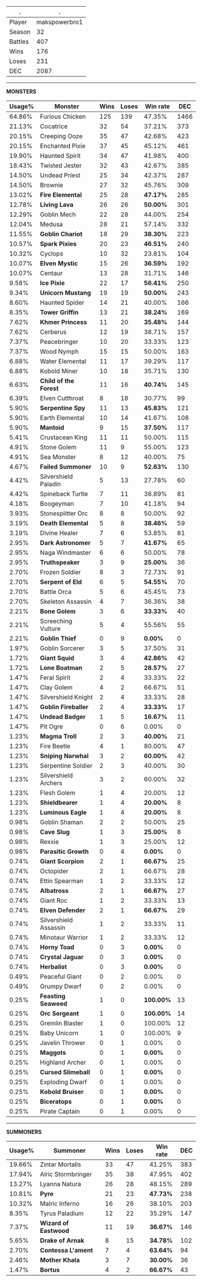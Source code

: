 .|.
|-|-
Player|makspowerbro1
Season|32
Battles|407
Wins|176
Loses|231
DEC|2087

---
**MONSTERS**

Usage%|Monster|Wins|Loses|Win rate|DEC|
-|-|-|-|-|-|
64.86%|Furious Chicken|125|139|47.35%|1466|
21.13%|Cocatrice|32|54|37.21%|373|
20.15%|Creeping Ooze|35|47|42.68%|423|
20.15%|Enchanted Pixie|37|45|45.12%|461|
19.90%|Haunted Spirit|34|47|41.98%|400|
18.43%|Twisted Jester|32|43|42.67%|385|
14.50%|Undead Priest|25|34|42.37%|287|
14.50%|Brownie|27|32|45.76%|309|
13.02%|**Fire Elemental**|25|28|**47.17%**|285|
12.78%|**Living Lava**|26|26|**50.00%**|301|
12.29%|Goblin Mech|22|28|44.00%|254|
12.04%|Medusa|28|21|57.14%|332|
11.55%|**Goblin Chariot**|18|29|**38.30%**|223|
10.57%|**Spark Pixies**|20|23|**46.51%**|240|
10.32%|Cyclops|10|32|23.81%|104|
10.07%|**Elven Mystic**|15|26|**36.59%**|192|
10.07%|Centaur|13|28|31.71%|146|
9.58%|**Ice Pixie**|22|17|**56.41%**|250|
9.34%|**Unicorn Mustang**|19|19|**50.00%**|243|
8.60%|Haunted Spider|14|21|40.00%|166|
8.35%|**Tower Griffin**|13|21|**38.24%**|169|
7.62%|**Khmer Princess**|11|20|**35.48%**|144|
7.62%|Cerberus|12|19|38.71%|157|
7.37%|Peacebringer|10|20|33.33%|123|
7.37%|Wood Nymph|15|15|50.00%|163|
6.88%|Water Elemental|11|17|39.29%|117|
6.88%|Kobold Miner|10|18|35.71%|130|
6.63%|**Child of the Forest**|11|16|**40.74%**|145|
6.39%|Elven Cutthroat|8|18|30.77%|99|
5.90%|**Serpentine Spy**|11|13|**45.83%**|121|
5.90%|Earth Elemental|10|14|41.67%|108|
5.90%|**Mantoid**|9|15|**37.50%**|117|
5.41%|Crustacean King|11|11|50.00%|115|
4.91%|Stone Golem|11|9|55.00%|123|
4.91%|Sea Monster|8|12|40.00%|75|
4.67%|**Failed Summoner**|10|9|**52.63%**|130|
4.42%|Silvershield Paladin|5|13|27.78%|60|
4.42%|Spineback Turtle|7|11|38.89%|81|
4.18%|Boogeyman|7|10|41.18%|94|
3.93%|Stonesplitter Orc|8|8|50.00%|92|
3.19%|**Death Elemental**|5|8|**38.46%**|59|
3.19%|Divine Healer|7|6|53.85%|81|
2.95%|**Dark Astronomer**|5|7|**41.67%**|65|
2.95%|Naga Windmaster|6|6|50.00%|78|
2.95%|**Truthspeaker**|3|9|**25.00%**|36|
2.70%|Frozen Soldier|8|3|72.73%|91|
2.70%|**Serpent of Eld**|6|5|**54.55%**|70|
2.70%|Battle Orca|5|6|45.45%|73|
2.70%|Skeleton Assassin|4|7|36.36%|38|
2.21%|**Bone Golem**|3|6|**33.33%**|40|
2.21%|Screeching Vulture|5|4|55.56%|55|
2.21%|**Goblin Thief**|0|9|**0.00%**|0|
1.97%|Goblin Sorcerer|3|5|37.50%|31|
1.72%|**Giant Squid**|3|4|**42.86%**|42|
1.72%|**Lone Boatman**|2|5|**28.57%**|27|
1.47%|Feral Spirit|2|4|33.33%|22|
1.47%|Clay Golem|4|2|66.67%|51|
1.47%|Silvershield Knight|2|4|33.33%|28|
1.47%|**Goblin Fireballer**|2|4|**33.33%**|17|
1.47%|**Undead Badger**|1|5|**16.67%**|11|
1.47%|Pit Ogre|0|6|0.00%|0|
1.23%|**Magma Troll**|2|3|**40.00%**|21|
1.23%|Fire Beetle|4|1|80.00%|47|
1.23%|**Sniping Narwhal**|3|2|**60.00%**|42|
1.23%|Serpentine Soldier|2|3|40.00%|30|
1.23%|Silvershield Archers|3|2|60.00%|32|
1.23%|Flesh Golem|1|4|20.00%|12|
1.23%|**Shieldbearer**|1|4|**20.00%**|8|
1.23%|**Luminous Eagle**|1|4|**20.00%**|8|
0.98%|Goblin Shaman|2|2|50.00%|25|
0.98%|**Cave Slug**|1|3|**25.00%**|8|
0.98%|Rexxie|1|3|25.00%|12|
0.98%|**Parasitic Growth**|0|4|**0.00%**|0|
0.74%|**Giant Scorpion**|2|1|**66.67%**|25|
0.74%|Octopider|2|1|66.67%|28|
0.74%|Ettin Spearman|1|2|33.33%|12|
0.74%|**Albatross**|2|1|**66.67%**|27|
0.74%|Giant Roc|1|2|33.33%|13|
0.74%|**Elven Defender**|2|1|**66.67%**|29|
0.74%|Silvershield Assassin|1|2|33.33%|11|
0.74%|Minotaur Warrior|1|2|33.33%|12|
0.74%|**Horny Toad**|0|3|**0.00%**|0|
0.74%|**Crystal Jaguar**|0|3|**0.00%**|0|
0.74%|**Herbalist**|0|3|**0.00%**|0|
0.49%|Peaceful Giant|0|2|0.00%|0|
0.49%|Grumpy Dwarf|0|2|0.00%|0|
0.25%|**Feasting Seaweed**|1|0|**100.00%**|13|
0.25%|**Orc Sergeant**|1|0|**100.00%**|14|
0.25%|Gremlin Blaster|1|0|100.00%|12|
0.25%|Baby Unicorn|1|0|100.00%|9|
0.25%|Javelin Thrower|0|1|0.00%|0|
0.25%|**Maggots**|0|1|**0.00%**|0|
0.25%|Highland Archer|0|1|0.00%|0|
0.25%|**Cursed Slimeball**|0|1|**0.00%**|0|
0.25%|Exploding Dwarf|0|1|0.00%|0|
0.25%|**Kobold Bruiser**|0|1|**0.00%**|0|
0.25%|**Biceratops**|0|1|**0.00%**|0|
0.25%|Pirate Captain|0|1|0.00%|0|

---
**SUMMONERS**

Usage%|Summoner|Wins|Loses|Win rate|DEC|
-|-|-|-|-|-|
19.66%|Zintar Mortalis|33|47|41.25%|383|
17.94%|Alric Stormbringer|35|38|47.95%|402|
13.27%|Lyanna Natura|26|28|48.15%|289|
10.81%|**Pyre**|21|23|**47.73%**|238|
10.32%|Malric Inferno|16|26|38.10%|203|
8.35%|Tyrus Paladium|12|22|35.29%|147|
7.37%|**Wizard of Eastwood**|11|19|**36.67%**|146|
5.65%|**Drake of Arnak**|8|15|**34.78%**|102|
2.70%|**Contessa L'ament**|7|4|**63.64%**|94|
2.46%|**Mother Khala**|3|7|**30.00%**|36|
1.47%|**Bortus**|4|2|**66.67%**|43|

